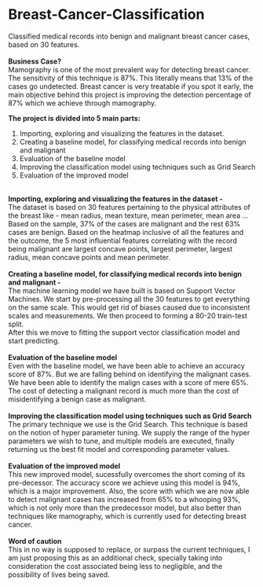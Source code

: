 # Breast-Cancer-Classification
Classified medical records into benign and malignant breast cancer cases, based on 30 features.<br><br>
<b>Business Case?</b><br>
Mamography is one of the most prevalent way for detecting breast cancer. The sensitivity of this technique is 87%. This literally means that 13% of the cases go undetected.
Breast cancer is very treatable if you spot it early, the main objective behind this project is improving the detection percentage of 87% which we achieve through mamography.<br>

<b>The project is divided into 5 main parts:</b><br>
1. Importing, exploring and visualizing the features in the dataset.<br>
2. Creating a baseline model, for classifying medical records into benign and malignant<br>
3. Evaluation of the baseline model<br>
4. Improving the classification model using techniques such as Grid Search<br>
5. Evaluation of the improved model<br>
<br>
<b>Importing, exploring and visualizing the features in the dataset -</b><br>
The dataset is based on 30 features pertaining to the physical attributes of the breast like - mean radius, mean texture, mean perimeter, mean area ...
Based on the sample, 37% of the cases are malignant and the rest 63% cases are benign.
Based on the heatmap inclusive of all the features and the outcome, the 5 most influential features correlating with the record being malignant are largest concave points, largest perimeter, largest radius, mean concave points and mean perimeter.<br><br>
<b>Creating a baseline model, for classifying medical records into benign and malignant -</b><br>
The machine learning model we have built is based on Support Vector Machines.
We start by pre-processing all the 30 features to get everything on the same scale. This would get rid of biases caused due to inconsistent scales and measurements.
We then proceed to forming a 80-20 train-test split.<br>
After this we move to fitting the support vector classification model and start predicting.<br><br>
<b>Evaluation of the baseline model</b><br>
Even with the baseline model, we have been able to achieve an accuracy score of 87%.
But we are falling behind on identifying the malignant cases. We have been able to identify the malign cases with a score of mere 65%. 
The cost of detecting a malignant record is much more than the cost of misidentifying a benign case as malignant. <br><br>
<b>Improving the classification model using techniques such as Grid Search</b><br>
The primary technique we use is the Grid Search. This technique is based on the notion of hyper parameter tuning. We supply the range of the hyper parameters we wish to tune, and multiple models are executed, finally returning us the best fit model and corresponding parameter values.<br><br>
<b>Evaluation of the improved model</b></br>
This new improved model, sucessfully overcomes the short coming of its pre-decessor. The accuracy score we achieve using this model is 94%, which is a major improvement.
Also, the score with which we are now able to detect malignant cases has increased from 65% to a whooping 93%, which is not only more than the predecessor model, but also better than techniques like mamography, which is currently used for detecting breast cancer.<br><br>
<b>Word of caution</b><br>
This in no way is supposed to replace, or surpass the current techniques, I am just proposing this as an additional check, specially taking into consideration the cost associated being less to negligible, and the possibility of lives being saved.
